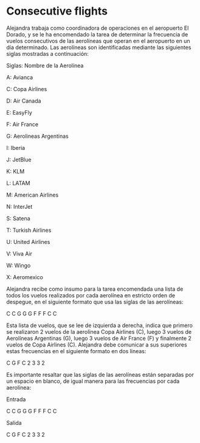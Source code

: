 # Consecutive flights

Alejandra trabaja como coordinadora de operaciones en el aeropuerto El Dorado, y se le ha encomendado la tarea de determinar la frecuencia de vuelos consecutivos de las aerolíneas que operan en el aeropuerto en un día determinado. Las aerolíneas son identificadas mediante las siguientes siglas mostradas a continuación:


Siglas: Nombre de la Aerolínea

A: Avianca

C: Copa Airlines

D: Air Canada

E: EasyFly

F: Air France

G: Aerolineas Argentinas

I: Iberia

J: JetBlue

K: KLM

L: LATAM

M: American Airlines

N: InterJet

S: Satena

T: Turkish Airlines

U: United Airlines

V: Viva Air

W: Wingo

X: Aeromexico


Alejandra recibe como insumo para la tarea encomendada una lista de todos los vuelos realizados por cada aerolínea en estricto orden de despegue, en el siguiente formato que usa las siglas de las aerolíneas:

C C G G G F F F C C

Esta lista de vuelos, que se lee de izquierda a derecha, indica que primero se realizaron 2 vuelos de la aerolínea Copa Airlines (C), luego 3 vuelos de Aerolíneas Argentinas (G), luego 3 vuelos de Air France (F) y finalmente 2 vuelos de Copa Airlines (C). Alejandra debe comunicar a sus superiores estas frecuencias en el siguiente formato en dos lineas:

C G F C
2 3 3 2

Es importante resaltar que las siglas de las aerolíneas están separadas por un espacio en blanco, de igual manera para las frecuencias por cada aerolínea:

Entrada

C C G G G F F F C C

Salida

C G F C
2 3 3 2
